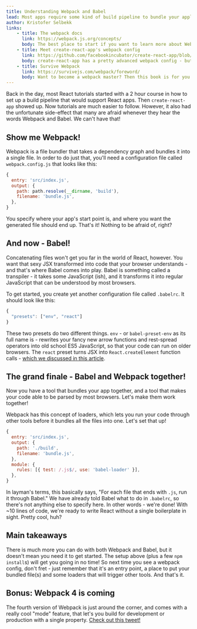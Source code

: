 ```yaml
---
title: Understanding Webpack and Babel
lead: Most apps require some kind of build pipeline to bundle your application into downloadable files. This article will give you a very simple overview over how to get started!
author: Kristofer Selbekk
links:
    - title: The webpack docs
      link: https://webpack.js.org/concepts/
      body: The best place to start if you want to learn more about Webpack!
    - title: Meet create-react-app's webpack config
      link: https://github.com/facebookincubator/create-react-app/blob/master/packages/react-scripts/config/webpack.config.dev.js
      body: create-react-app has a pretty advanced webpack config - but it's very well documented. Read and discover!
    - title: Survive Webpack
      link: https://survivejs.com/webpack/foreword/
      body: Want to become a webpack master? Then this book is for you! Long, but you'll be a true champ afterwards!
---
```


Back in the day, most React tutorials started with a 2 hour course in how to set up a build
pipeline that would support React apps. Then `create-react-app` showed up. Now tutorials
are much easier to follow. However, it also had the unfortunate side-effect that many are
afraid whenever they hear the words Webpack and Babel. We can't have that!

## Show me Webpack!

Webpack is a file bundler that takes a dependency graph and bundles it into a single file. In order
to do just that, you'll need a configuration file called `webpack.config.js` that looks like this:

```javascript
{
  entry: 'src/index.js',
  output: {
    path: path.resolve(__dirname, 'build'),
    filename: 'bundle.js',
  },
}
```

You specify where your app's start point is, and where you want the generated file should end up.
That's it! Nothing to be afraid of, right?

## And now - Babel!

Concatenating files won't get you far in the world of React, however. You want that sexy JSX
transformed into code that your browser understands - and that's where Babel comes into play.
Babel is something called a transpiler - it takes some JavaScript (ish), and it transforms it into
regular JavaScript that can be understood by most browsers.

To get started, you create yet another configuration file called `.babelrc`. It should look like
this:

```javascript
{
  "presets": ["env", "react"]
}
```

These two presets do two different things. `env` - or `babel-preset-env` as its full name is -
rewrites your fancy new arrow functions and rest-spread operators into old school ES5 JavaScript,
so that your code can run on older browsers. The `react` preset turns JSX into
`React.createElement` function calls - [which we discussed in this article](/2017/10).

## The grand finale - Babel and Webpack together!

Now you have a tool that bundles your app together, and a tool that makes your code able to be parsed by
most browsers. Let's make them work together!

Webpack has this concept of loaders, which lets you run your code through other tools before it
bundles all the files into one. Let's set that up!

```javascript
{
  entry: 'src/index.js',
  output: {
    path: './build',
    filename: 'bundle.js',
  },
  module: {
    rules: [{ test: /.js$/, use: 'babel-loader' }],
  },
}
```

In layman's terms, this basically says, "For each file that ends with `.js`, run it through Babel."
We have already told Babel what to do in `.babelrc`, so there's not anything else to specify here.
In other words - we're done! With ~10 lines of code, we're ready to write React without a single
boilerplate in sight. Pretty cool, huh?

## Main takeaways

There is much more you can do with both Webpack and Babel, but it doesn't mean you need it to get
started. The setup above (plus a few `npm install`s) will get you going in no time! So next time
you see a webpack config, don't fret - just remember that it's an entry point, a place to put
your bundled file(s) and some loaders that will trigger other tools. And that's it.

## Bonus: Webpack 4 is coming

The fourth version of Webpack is just around the corner, and comes with a really cool "mode"
feature, that let's you build for development or production with a single property. [Check out this
tweet!](https://twitter.com/TheLarkInn/status/941431327890358272)
